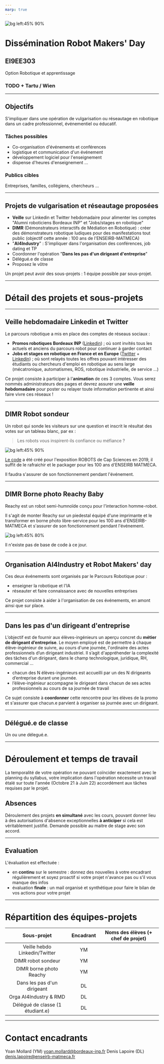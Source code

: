 ```yaml
---
marp: true
---
```

<!-- 
class: invert
paginate: true
footer: "Dissémination Robot Makers' Day – Denis Lapoire, Yoan Mollard"
-->



![bg left:45% 90%](https://pbs.twimg.com/media/DcQcIq2WsAAZQuF?format=jpg)

# Dissémination Robot Makers' Day


## EI9EE303
Option Robotique et apprentissage

### TODO + Tartu / Wien


---
## Objectifs

S'impliquer dans une opération de vulgarisation ou réseautage en robotique dans un cadre professionnel, événementiel ou éducatif.

### Tâches possibles
* Co-organisation d'événements et conférences
* logistique et communication d'un événement
* développement logiciel pour l'enseignement
* dispense d'heures d'enseignement ...

### Publics cibles
 Entreprises, familles, collégiens, chercheurs ...

---

## Projets de vulgarisation et réseautage proposées
* **Veille** sur Linkedin et Twitter hebdomadaire pour alimenter les comptes "Alumni roboticiens Bordeaux INP" et "Jobs/stages en robotique" 
* **DIMR** (Démonstrateurs interactifs de Médiation en Robotique) : créer des démonstrateurs robotique ludiques pour des manifestations tout public (objectif cette année : 100 ans de l'ENSEIRB-MATMECA)
* "**AI4Industry**" : S'impliquer dans l'organisation des conférences, job dating et TP
* Coordonner l'opération "**Dans les pas d'un dirigeant d'entreprise**"
* Délégué.e de classe
* Proposez le vôtre

Un projet peut avoir des sous-projets : 1 équipe possible par sous-projet.

---
# Détail des projets et sous-projets

---
## Veille hebdomadaire Linkedin et Twitter

Le parcours robotique a mis en place des comptes de réseaus sociaux :
* **Promos robotiques Bordeaux INP** ([Linkedin](https://www.linkedin.com/groups/8843247/)) ; où sont invités tous les actuels et anciens du parcours robot pour continuer à garder contact
* **Jobs et stages en robotique en France et en Europe** ([Twitter](https://twitter.com/JobsEnRobotique) + [Linkedin](https://www.linkedin.com/groups/8966637/)) ; où sont relayés toutes les offres pouvant intéresser des étudiants ou chercheurs d'emploi en robotique au sens large (mécatronique, automatismes, ROS, robotique industrielle, de service ...)

Ce projet consiste à participer à l'**animation** de ces 3 comptes. Vous serez nommés administrateurs des pages et devrez assurer une **veille hebdomadaire** pour poster ou relayer toute information pertinente et ainsi faire vivre ces réseaux !

---

## DIMR Robot sondeur

Un robot qui sonde les visiteurs sur une question et inscrit le résultat des votes sur un tableau blanc, par ex :

> Les robots vous inspirent-ils confiance ou méfiance ?

![bg left:45% 90%](./images/capsciences-bordeaux-expo-robots.jpg)

[Le code](https://github.com/Bordeaux-INP/cs_sawyer) a été créé pour l'exposition ROBOTS de Cap Sciences en 2019, il suffit de le rafraichir et le packager pour les 100 ans d'ENSEIRB MATMECA.

Il faudra s'assurer de son fonctionnement pendant l'événement.

---
## DIMR Borne photo Reachy Baby

Reachy est un robot semi-humnoïde conçu pour l'interaction homme-robot.

Il s'agit de monter Reachy sur un piedestal équipé d'une imprimante et le transformer en borne photo libre-service pour les 100 ans d'ENSEIRB-MATMECA et s'assurer de son fonctionnement pendant l'événement.

![bg left:45% 80%](./images/reachy-baby.jpg)

Il n'existe pas de base de code à ce jour.

---
## Organisation AI4Industry et Robot Makers' day
Ces deux événements sont organisés par le Parcours Robotique pour :
* enseigner la robotique et l'IA
* réseauter et faire connaissance avec de nouvelles entreprises

Ce projet consiste à aider à l'organisation de ces événements, en amont ainsi que sur place.

---
## Dans les pas d'un dirigeant d'entreprise
L’objectif est de fournir aux élèves-ingénieurs un aperçu concret du
**métier de dirigeant d’entreprise**. Le moyen employé est de permettre à chaque élève-ingénieur de suivre, au cours d'une journée, l'ordinaire des actes
professionnels d’un dirigeant industriel. Il s’agit d'appréhender la complexité des tâches d'un dirigeant, dans le champ technologique, juridique, RH, commercial ...

- chacun des N élèves-ingénieurs est accueilli par un des N dirigeants
d’entreprise durant une journée.
- l’élève-ingénieur accompagne le dirigeant dans chacun de ses actes
professionnels au cours de sa journée de travail

Ce sujet consiste à **coordonner** cette rencontre pour les élèves de la promo et s'assurer que chacun.e parvient à organiser sa journée avec un dirigeant.

---
## Délégué.e de classe

Un ou une délegué.e.

---
# Déroulement et temps de travail
La temporalité de votre opération ne pouvant coïncider exactement avec le planning du syllabus, votre implication dans l'opération nécessite un travail étalé sur toute l'année (Octobre 21 à Juin 22) accordément aux tâches requises par le projet.

## Absences 
Déroulement des projets **en simultané** avec les cours, pouvant donner lieu à des autorisations d'absence exceptionnelles **à anticiper** si cela est véritablement justifié. Demande possible au maitre de stage avec son accord.

---
## Evaluation
L'évaluation est effectuée : 
* en **continu** sur le semestre : donnez des nouvelles à votre encadrant régulièrement et soyez proactif si votre projet n'avance pas ou s'il vous manque des infos
* évaluation **finale** : un mail organisé et synthétique pour faire le bilan de vos actions pour votre projet


---
# Répartition des équipes-projets

|   Sous-projet   |     Encadrant     | Noms des élèves (+ chef de projet) |
|:---------------:|:-----------------:|:-----------------:|
| Veille hebdo Linkedin/Twitter | YM |
| DIMR robot sondeur | YM |
| DIMR borne photo Reachy | YM |
| Dans les pas d'un dirigeant | DL |
| Orga AI4Industry & RMD | DL |
| Délégué de classe (1 étudiant.e) | DL |

---
# Contact encadrants
Yoan Mollard (YM) yoan.mollard@bordeaux-inp.fr
Denis Lapoire (DL) denis.lapoire@enseirb-matmeca.fr
